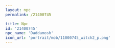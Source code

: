 ```yaml
---
layout: npc
permalink: /21400745

title: Npc
id: '21400745'
npc_name: 'Daddamosh'
icon_url: 'portrait/mob/11000745_witch2_p.png'
---
```

